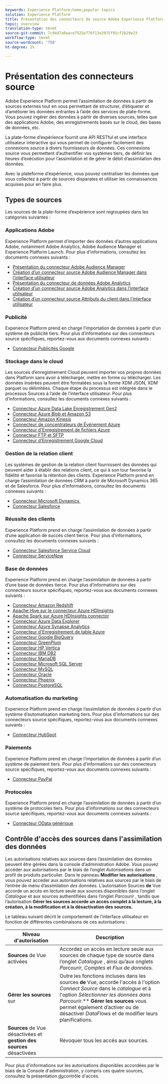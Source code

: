 ```yaml
---
keywords: Experience Platform;home;popular topics
solution: Experience Platform
title: Présentation des connecteurs de source Adobe Experience Platform
topic: overview
translation-type: tm+mt
source-git-commit: 7c94d7a0aace7525e776f13e2975f91cf2b29e23
workflow-type: tm+mt
source-wordcount: '758'
ht-degree: 1%

---
```



# Présentation des connecteurs source

Adobe Experience Platform permet l’assimilation de données à partir de sources externes tout en vous permettant de structurer, d’étiqueter et d’améliorer les données entrantes à l’aide des services de plate-forme. Vous pouvez ingérer des données à partir de diverses sources, telles que des applications Adobe, des enregistrements basés sur le cloud, des bases de données, etc.

La plate-forme d’expérience fournit une API RESTful et une interface utilisateur interactive qui vous permet de configurer facilement des connexions source à divers fournisseurs de données. Ces connexions source vous permettent d’authentifier vos systèmes tiers, de définir les heures d’exécution pour l’assimilation et de gérer le débit d’assimilation des données.

Avec la plateforme d’expérience, vous pouvez centraliser les données que vous collectez à partir de sources disparates et utiliser les connaissances acquises pour en faire plus.

## Types de sources

Les sources de la plate-forme d’expérience sont regroupées dans les catégories suivantes :

### Applications Adobe

Experience Platform permet d’importer des données d’autres applications Adobe, notamment Adobe Analytics, Adobe Audience Manager et Experience Platform Launch. Pour plus d’informations, consultez les documents connexes suivants :

- [Présentation du connecteur Adobe Audience Manager](connectors/adobe-applications/audience-manager.md)
- [Création d’un connecteur source Adobe Audience Manager dans l’interface utilisateur](./tutorials/ui/create/adobe-applications/audience-manager.md)
- [Présentation du connecteur de données Adobe Analytics](connectors/adobe-applications/analytics.md)
- [Création d’un connecteur source Adobe Analytics dans l’interface utilisateur](./tutorials/ui/create/adobe-applications/analytics.md)
- [Création d’un connecteur source Attributs du client dans l’interface utilisateur](./tutorials/ui/create/adobe-applications/customer-attributes.md)

### Publicité

Experience Platform prend en charge l’importation de données à partir d’un système de publicité tiers. Pour plus d’informations sur des connecteurs source spécifiques, reportez-vous aux documents connexes suivants :

- [Connecteur Publicités Google](connectors/advertising/ads.md)

### Stockage dans le cloud

Les sources d’enregistrement Cloud peuvent importer vos propres données dans Platform sans avoir à télécharger, mettre en forme ou télécharger. Les données insérées peuvent être formatées sous la forme XDM JSON, XDM parquet ou délimitées. Chaque étape du processus est intégrée dans le processus Sources à l’aide de l’interface utilisateur. Pour plus d’informations, consultez les documents connexes suivants :

- [Connecteur Azure Data Lake Enregistrement Gen2](connectors/cloud-storage/adls-gen2.md)
- [Connecteur Azure Blob et Amazon S3](connectors/cloud-storage/blob-s3.md)
- [Connecteur Amazon Kinesis](connectors/cloud-storage/kinesis.md)
- [Connecteur de concentrateurs de Événement Azure](connectors/cloud-storage/eventhub.md)
- [Connecteur d&#39;Enregistrement de fichiers Azure](connectors/cloud-storage/azure-file-storage.md)
- [Connecteur FTP et SFTP](connectors/cloud-storage/ftp-sftp.md)
- [Connecteur d’Enregistrement Google Cloud](connectors/cloud-storage/google-cloud-storage.md)

### Gestion de la relation client

Les systèmes de gestion de la relation client fournissent des données qui peuvent aider à établir des relations client, ce qui à son tour favorise la fidélité et favorise la rétention des clients. Experience Platform prend en charge l’assimilation de données CRM à partir de Microsoft Dynamics 365 et de Salesforce. Pour plus d’informations, consultez les documents connexes suivants :

- [Connecteur Microsoft Dynamics ](connectors/crm/ms-dynamics.md)
- [Connecteur Salesforce](connectors/crm/salesforce.md)

### Réussite des clients

Experience Platform prend en charge l’assimilation de données à partir d’une application de succès client tierce. Pour plus d’informations, consultez les documents connexes suivants :

- [Connecteur Salesforce Service Cloud](connectors/customer-success/salesforce-service-cloud.md)
- [Connecteur ServiceNow](connectors/customer-success/servicenow.md)

### Base de données

Experience Platform prend en charge l’assimilation de données à partir d’une base de données tierce. Pour plus d’informations sur des connecteurs source spécifiques, reportez-vous aux documents connexes suivants :

- [Connecteur Amazon Redshift](connectors/databases/redshift.md)
- [Apache Hive sur le connecteur Azure HDInsights](connectors/databases/hive.md)
- [Apache Spark sur Azure HDInsights connector](connectors/databases/spark.md)
- [Connecteur Azure Data Explorer](connectors/databases/data-explorer.md)
- [Connecteur Azure Synapse Analytics](connectors/databases/synapse-analytics.md)
- [Connecteur d&#39;Enregistrement de table Azure](connectors/databases/ats.md)
- [Connecteur Google BigQuery](connectors/databases/bigquery.md)
- [Connecteur GreenPlum](connectors/databases/greenplum.md)
- [Connecteur HP Vertica](connectors/databases/hp-vertica.md)
- [Connecteur IBM DB2](connectors/databases/ibm-db2.md)
- [Connecteur MariaDB](connectors/databases/mariadb.md)
- [Connecteur Microsoft SQL Server](connectors/databases/sql-server.md)
- [Connecteur MySQL](connectors/databases/mysql.md)
- [Connecteur Oracle](connectors/databases/oracle.md)
- [Connecteur Phoenix](connectors/databases/phoenix.md)
- [Connecteur PostgreSQL](connectors/databases/postgres.md)

### Automatisation du marketing

Experience Platform prend en charge l’assimilation de données à partir d’un système d’automatisation marketing tiers. Pour plus d’informations sur des connecteurs source spécifiques, reportez-vous aux documents connexes suivants :

- [Connecteur HubSpot](connectors/marketing-automation/hubspot.md)

### Paiements

Experience Platform prend en charge l’importation de données à partir d’un système de paiement tiers. Pour plus d’informations sur des connecteurs source spécifiques, reportez-vous aux documents connexes suivants :

- [Connecteur PayPal](connectors/payments/paypal.md)

### Protocoles

Experience Platform prend en charge l’assimilation de données à partir d’un système de protocoles tiers. Pour plus d’informations sur des connecteurs source spécifiques, reportez-vous aux documents connexes suivants :

- [Connecteur OData générique](connectors/protocols/odata.md)

## Contrôle d&#39;accès des sources dans l&#39;assimilation des données

Les autorisations relatives aux sources dans l’assimilation des données peuvent être gérées dans la console d’administration Adobe. Vous pouvez accéder aux autorisations par le biais de l’onglet *Autorisations* dans un profil de produits particulier. Dans le panneau **Modifier les autorisations** , vous pouvez accéder aux autorisations relatives aux sources par le biais de l’entrée de menu d’assimilation *des* données. L’autorisation Sources **de** Vue accorde un accès en lecture seule aux sources disponibles dans l’onglet *Catalogue* et aux sources authentifiées dans l’onglet *Parcourir* , tandis que l’autorisation **Gérer les sources accorde un accès complet à la lecture, à la création, à la modification et à la désactivation des sources.**

Le tableau suivant décrit le comportement de l’interface utilisateur en fonction de différentes combinaisons de ces autorisations :

| Niveau d&#39;autorisation | Description |
| ---- | ----|
| **Sources** de Vue activées | Accordez un accès en lecture seule aux sources de chaque type de source dans l’onglet *Catalogue* , ainsi qu’aux onglets *Parcourir*, *Comptes* et *Flux de données.* |
| **Gérer les sources** sur | Outre les fonctions incluses dans les sources **de** Vue, accorde l&#39;accès à l&#39;option *Connect Source* dans le *catalogue* et à l&#39;option *Sélectionner les données dans Parcourir.*** **Gérer les sources** vous permet également d’activer ou de désactiver *DataFlows* et de modifier leurs planifications. |
| **Sources** de Vue désactivées et **gestion des sources** désactivées | Révoquer tous les accès aux sources. |

Pour plus d&#39;informations sur les autorisations disponibles accordées par le biais de la Console d&#39;administration, y compris ces quatre sources, consultez la présentation [du](../access-control/home.md)contrôle d&#39;accès.
